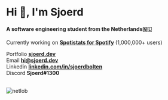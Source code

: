 <h1 align="left">Hi 👋, I'm Sjoerd</h1>
<h4 align="left">A software engineering student from the Netherlands🇳🇱</h4>

Currently working on **[Spotistats for Spotify](https://spotistats.app)** (1,000,000+ users)


Portfolio **[sjoerd.dev](https://sjoerd.dev/)**<br>
Email **[hi@sjoerd.dev](mailto:hi@sjoerd.dev)**<br>
Linkedin **[linkedin.com/in/sjoerdbolten](https://linkedin.com/in/sjoerdbolten)**<br>
Discord **Sjoerd#1300**<br>
<br>
<p align="left"> <img src="https://komarev.com/ghpvc/?username=netlob" alt="netlob" /> </p>
